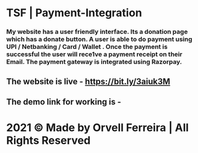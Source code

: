 # TSF | Payment-Integration

### My website has a user friendly interface. Its a donation page which has a donate button. A user is able to do payment using UPI / Netbanking / Card / Wallet . Once the payment is successful the user will rece1ve a payment receipt on their Email. The payment gateway is integrated using Razorpay.

## The website is live - https://bit.ly/3aiuk3M
## The demo link for working is - 

# 2021 © Made by Orvell Ferreira | All Rights Reserved
